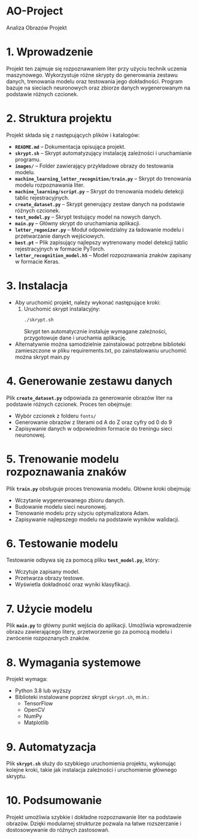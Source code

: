 # AO-Project
Analiza Obrazów Projekt

# **1. Wprowadzenie**
Projekt ten zajmuje się rozpoznawaniem liter przy użyciu technik uczenia maszynowego. Wykorzystuje różne skrypty do generowania zestawu danych, trenowania modelu oraz testowania jego dokładności. Program bazuje na sieciach neuronowych oraz zbiorze danych wygenerowanym na podstawie różnych czcionek.

# **2. Struktura projektu**
Projekt składa się z następujących plików i katalogów:
- **`README.md`** – Dokumentacja opisująca projekt.
- **`skrypt.sh`** – Skrypt automatyzujący instalację zależności i uruchamianie programu.
- **`images/`** – Folder zawierający przykładowe obrazy do testowania modelu.
- **`machine_learning_letter_recognition/train.py`** – Skrypt do trenowania modelu rozpoznawania liter.
- **`machine_learning/script.py`** – Skrypt do trenowania modelu detekcji tablic rejestracyjnych.
- **`create_dataset.py`** – Skrypt generujący zestaw danych na podstawie różnych czcionek.
- **`test_model.py`** – Skrypt testujący model na nowych danych.
- **`main.py`** – Główny skrypt do uruchamiania aplikacji.
- **`letter_regonizer.py`** – Moduł odpowiedzialny za ładowanie modelu i przetwarzanie danych wejściowych.
- **`best.pt`** – Plik zapisujący najlepszy wytrenowany model detekcji tablic rejestracyjnych w formacie PyTorch.
- **`letter_recognition_model.h5`** – Model rozpoznawania znaków zapisany w formacie Keras.

# **3. Instalacja**
- Aby uruchomić projekt, należy wykonać następujące kroki:
   1. Uruchomić skrypt instalacyjny:
      ```bash
      ./skrypt.sh
      ```
      Skrypt ten automatycznie instaluje wymagane zależności, przygotowuje dane i uruchamia aplikację.
- Alternatywnie można samodzielnie zainstalować potrzebne biblioteki zamieszczone w pliku requirements.txt, po zainstalowaniu uruchomić można skrypt main.py

# **4. Generowanie zestawu danych**
Plik **`create_dataset.py`** odpowiada za generowanie obrazów liter na podstawie różnych czcionek. Proces ten obejmuje:
- Wybór czcionek z folderu `fonts/`
- Generowanie obrazów z literami od A do Z oraz cyfry od 0 do 9
- Zapisywanie danych w odpowiednim formacie do treningu sieci neuronowej.

# **5. Trenowanie modelu rozpoznawania znaków**
Plik **`train.py`** obsługuje proces trenowania modelu. Główne kroki obejmują:
- Wczytanie wygenerowanego zbioru danych.
- Budowanie modelu sieci neuronowej.
- Trenowanie modelu przy użyciu optymalizatora Adam.
- Zapisywanie najlepszego modelu na podstawie wyników walidacji.

# **6. Testowanie modelu**
Testowanie odbywa się za pomocą pliku **`test_model.py`**, który:
- Wczytuje zapisany model.
- Przetwarza obrazy testowe.
- Wyświetla dokładność oraz wyniki klasyfikacji.

# **7. Użycie modelu**
Plik **`main.py`** to główny punkt wejścia do aplikacji. Umożliwia wprowadzenie obrazu zawierającego litery, przetworzenie go za pomocą modelu i zwrócenie rozpoznanych znaków.

# **8. Wymagania systemowe**
Projekt wymaga:
- Python 3.8 lub wyższy
- Biblioteki instalowane poprzez skrypt `skrypt.sh`, m.in.:
  - TensorFlow
  - OpenCV
  - NumPy
  - Matplotlib

# **9. Automatyzacja**
Plik **`skrypt.sh`** służy do szybkiego uruchomienia projektu, wykonując kolejne kroki, takie jak instalacja zależności i uruchomienie głównego skryptu.

# **10. Podsumowanie**
Projekt umożliwia szybkie i dokładne rozpoznawanie liter na podstawie obrazów. Dzięki modularnej strukturze pozwala na łatwe rozszerzanie i dostosowywanie do różnych zastosowań.


